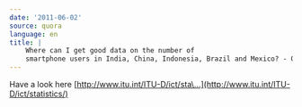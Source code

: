 ```yaml
---
date: '2011-06-02'
source: quora
language: en
title: |
    Where can I get good data on the number of
    smartphone users in India, China, Indonesia, Brazil and Mexico? - Quora
---
```


Have a look here
[http://www.itu.int/ITU-D/ict/sta\...](http://www.itu.int/ITU-D/ict/statistics/)
